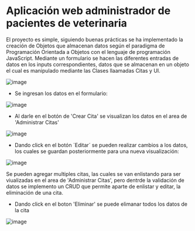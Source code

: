 # Aplicación web administrador de pacientes de veterinaria
El proyecto es simple, siguiendo buenas prácticas se ha implementado la creación de Objetos que almacenan datos según el paradigma de Programación Orientada a Objetos con el lenguaje de programación JavaScript.
Mediante un formulario se hacen las diferentes entradas de datos en los inputs correspondientes, datos que se almacenan en un objeto el cual es manipulado mediante las Clases llaamadas Citas y UI.

![image](https://user-images.githubusercontent.com/53632260/211225912-5f725a03-2843-4e80-be7e-a026b563f6ae.png)

+ Se ingresan los datos en el formulario:

![image](https://user-images.githubusercontent.com/53632260/211226271-07fc01f8-241e-44f3-a69e-93aab5388c19.png)

+ Al darle en el botón de 'Crear Cita' se visualizan los datos en el area de 'Administrar Citas'

![image](https://user-images.githubusercontent.com/53632260/211226348-b25313a1-c4fe-45a5-a643-d05e5bff9d6d.png)

+ Dando click en el botón ´Editar´ se pueden realizar cambios a los datos, los cuales se guardan posteriormente para una nueva visualización:

![image](https://user-images.githubusercontent.com/53632260/211226404-10aa6ec0-28ec-4538-854a-0ff0bfc53229.png)

Se pueden agregar multiples citas, las cuales se van enlistando para ser viualizadas en el area de 'Administrar Citas', pero dentrde la validación de datos se implemento un CRUD que permite aparte de enlistar y editar, la eliminación de una cita.

+ Dando click en el boton 'Eliminar' se puede elimanar todos los datos de la cita

![image](https://user-images.githubusercontent.com/53632260/211226503-19920cf7-4474-4e86-8add-008b78badaad.png)







